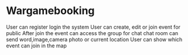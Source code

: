 # Wargamebooking

User can register login the system
User can create, edit or join event for public
After join the event can access the group for chat
chat room can send word,image,camera photo or current location 
User can show which event can join in the map
